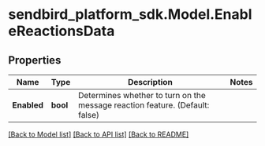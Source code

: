
# sendbird_platform_sdk.Model.EnableReactionsData

## Properties

Name | Type | Description | Notes
------------ | ------------- | ------------- | -------------
**Enabled** | **bool** | Determines whether to turn on the message reaction feature. (Default: false) | 

[[Back to Model list]](../README.md#documentation-for-models)
[[Back to API list]](../README.md#documentation-for-api-endpoints)
[[Back to README]](../README.md)

